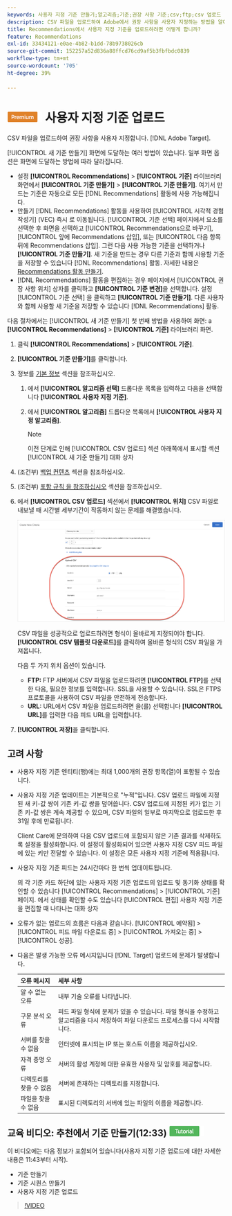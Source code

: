 ```yaml
---
keywords: 사용자 지정 기준 만들기;알고리즘;기준;권장 사항 기준;csv;ftp;csv 업로드
description: CSV 파일을 업로드하여 Adobe에서 권장 사항을 사용자 지정하는 방법을 알아봅니다 [!DNL Target] Recommendations.
title: Recommendations에서 사용자 지정 기준을 업로드하려면 어떻게 합니까?
feature: Recommendations
exl-id: 33434121-e0ae-4b82-b1dd-78b9738026cb
source-git-commit: 152257a52d836a88ffcd76cd9af5b3fbfbdc0839
workflow-type: tm+mt
source-wordcount: '705'
ht-degree: 39%

---
```


# ![PREMIUM](/help/main/assets/premium.png) 사용자 지정 기준 업로드

CSV 파일을 업로드하여 권장 사항을 사용자 지정합니다. [!DNL Adobe Target].

[!UICONTROL 새 기준 만들기] 화면에 도달하는 여러 방법이 있습니다. 일부 화면 옵션은 화면에 도달하는 방법에 따라 달라집니다.

* 설정 **[!UICONTROL Recommendations]** > **[!UICONTROL 기준]** 라이브러리 화면에서 **[!UICONTROL 기준 만들기]** > **[!UICONTROL 기준 만들기]**. 여기서 만드는 기준은 자동으로 모든 [!DNL Recommendations] 활동에 사용 가능해집니다.
* 만들기 [!DNL Recommendations] 활동을 사용하여 [!UICONTROL 시각적 경험 작성기] (VEC) 즉시 로 이동됩니다. [!UICONTROL 기준 선택] 페이지에서 요소를 선택한 후 화면을 선택하고 [!UICONTROL Recommendations으로 바꾸기], [!UICONTROL 앞에 Recommendations 삽입], 또는 [!UICONTROL 다음 항목 뒤에 Recommendations 삽입]. 그런 다음 사용 가능한 기준을 선택하거나 **[!UICONTROL 기준 만들기]**. 새 기준을 만드는 경우 다른 기준과 함께 사용할 기준을 저장할 수 있습니다 [!DNL Recommendations] 활동. 자세한 내용은 [Recommendations 활동 만들기](/help/main/c-recommendations/t-create-recs-activity/create-recs-activity.md).
* [!DNL Recommendations] 활동을 편집하는 경우 페이지에서 [!UICONTROL 권장 사항 위치] 상자를 클릭하고 **[!UICONTROL 기준 변경]**&#x200B;을 선택합니다. 설정 [!UICONTROL 기준 선택] 을 클릭하고 **[!UICONTROL 기준 만들기]**. 다른 사용자와 함께 사용할 새 기준을 저장할 수 있습니다 [!DNL Recommendations] 활동.

다음 절차에서는 [!UICONTROL 새 기준 만들기] 첫 번째 방법을 사용하여 화면: a **[!UICONTROL Recommendations]** > **[!UICONTROL 기준]** 라이브러리 화면.

1. 클릭 **[!UICONTROL Recommendations]** > **[!UICONTROL 기준]**.

1. **[!UICONTROL 기준 만들기]**&#x200B;를 클릭합니다.

1. 정보를 [기본 정보](/help/main/c-recommendations/c-algorithms/create-new-algorithm.md#info) 섹션을 참조하십시오.

   1. 에서 **[!UICONTROL 알고리즘 선택]** 드롭다운 목록을 입력하고 다음을 선택합니다 **[!UICONTROL 사용자 지정 기준]**.

   1. 에서 **[!UICONTROL 알고리즘]** 드롭다운 목록에서 **[!UICONTROL 사용자 지정 알고리즘]**.

      >[!NOTE]
      >
      >이전 단계로 인해 [!UICONTROL CSV 업로드] 섹션 아래쪽에서 표시할 섹션 [!UICONTROL 새 기준 만들기] 대화 상자

1. (조건부) [백업 컨텐츠](/help/main/c-recommendations/c-algorithms/create-new-algorithm.md#content) 섹션을 참조하십시오.

1. (조건부) [포함 규칙 을 참조하십시오](/help/main/c-recommendations/c-algorithms/create-new-algorithm.md#inclusion) 섹션을 참조하십시오.

1. 에서 **[!UICONTROL CSV 업로드]** 섹션에서 **[!UICONTROL 위치]** CSV 파일로 내보낼 때 시간별 세부기간이 작동하지 않는 문제를 해결했습니다.

   ![CSV 섹션 업로드](assets/upload-csv.png)

   CSV 파일을 성공적으로 업로드하려면 형식이 올바르게 지정되어야 합니다. **[!UICONTROL CSV 템플릿 다운로드]**&#x200B;를 클릭하여 올바른 형식의 CSV 파일을 가져옵니다.

   다음 두 가지 위치 옵션이 있습니다.

   * **FTP:** FTP 서버에서 CSV 파일을 업로드하려면 **[!UICONTROL FTP]**&#x200B;를 선택한 다음, 필요한 정보를 입력합니다. SSL을 사용할 수 있습니다. SSL은 FTPS 프로토콜을 사용하여 CSV 파일을 안전하게 전송합니다.
   * **URL:** URL에서 CSV 파일을 업로드하려면 을(를) 선택합니다 **[!UICONTROL URL]**&#x200B;를 입력한 다음 피드 URL을 입력합니다.

1. **[!UICONTROL 저장]**&#x200B;을 클릭합니다.

## 고려 사항

* 사용자 지정 기준 엔티티(행)에는 최대 1,000개의 권장 항목(열)이 포함될 수 있습니다.

* 사용자 지정 기준 업데이트는 기본적으로 &quot;누적&quot;입니다. CSV 업로드 파일에 지정된 새 키-값 쌍이 기존 키-값 쌍을 덮어씁니다. CSV 업로드에 지정된 키가 없는 기존 키-값 쌍은 계속 제공할 수 있으며, CSV 파일의 일부로 마지막으로 업로드한 후 31일 후에 만료됩니다.

   Client Care에 문의하여 다음 CSV 업로드에 포함되지 않은 기존 결과를 삭제하도록 설정을 활성화합니다. 이 설정이 활성화되어 있으면 사용자 지정 CSV 피드 파일에 있는 키만 전달할 수 있습니다. 이 설정은 모든 사용자 지정 기준에 적용됩니다.

* 사용자 지정 기준 피드는 24시간마다 한 번씩 업데이트됩니다.

   의 각 기준 카드 하단에 있는 사용자 지정 기준 업로드의 업로드 및 동기화 상태를 확인할 수 있습니다 [!UICONTROL Recommendations] > [!UICONTROL 기준] 페이지. 에서 상태를 확인할 수도 있습니다 [!UICONTROL 편집] 사용자 지정 기준을 편집할 때 나타나는 대화 상자

* 오류가 없는 업로드의 흐름은 다음과 같습니다. [!UICONTROL 예약됨] > [!UICONTROL 피드 파일 다운로드 중] > [!UICONTROL 가져오는 중] > [!UICONTROL 성공].

* 다음은 발생 가능한 오류 메시지입니다 [!DNL Target] 업로드에 문제가 발생합니다.

   | 오류 메시지 | 세부 사항 |
   |--- |--- |
   | 알 수 없는 오류 | 내부 기술 오류를 나타냅니다. |
   | 구문 분석 오류 | 피드 파일 형식에 문제가 있을 수 있습니다. 파일 형식을 수정하고 알고리즘을 다시 저장하여 파일 다운로드 프로세스를 다시 시작합니다. |
   | 서버를 찾을 수 없음 | 인터넷에 표시되는 IP 또는 호스트 이름을 제공하십시오. |
   | 자격 증명 오류 | 서버의 활성 계정에 대한 유효한 사용자 및 암호를 제공합니다. |
   | 디렉토리를 찾을 수 없음 | 서버에 존재하는 디렉토리를 지정합니다. |
   | 파일을 찾을 수 없음 | 표시된 디렉토리의 서버에 있는 파일의 이름을 제공합니다. |

## 교육 비디오: 추천에서 기준 만들기(12:33) ![튜토리얼 배지](/help/main/assets/tutorial.png)

이 비디오에는 다음 정보가 포함되어 있습니다(사용자 지정 기준 업로드에 대한 자세한 내용은 11:43부터 시작).

* 기준 만들기
* 기준 시퀀스 만들기
* 사용자 지정 기준 업로드

>[!VIDEO](https://video.tv.adobe.com/v/27694?quality=12)
